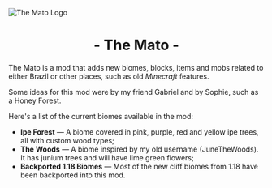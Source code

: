 ![The Mato Logo](src/main/resources/themato.png)

# <center> - The Mato - </center>

The Mato is a mod that adds new biomes, blocks, items and mobs related to either Brazil or other places, such as old *Minecraft* features.

Some ideas for this mod were by my friend Gabriel and by Sophie, such as a Honey Forest.

Here's a list of the current biomes available in the mod:
- **Ipe Forest** — A biome covered in pink, purple, red and yellow ipe trees, all with custom wood types;
- **The Woods** — A biome inspired by my old username (JuneTheWoods). It has junium trees and will have lime green flowers;
- **Backported 1.18 Biomes** — Most of the new cliff biomes from 1.18 have been backported into this mod.
